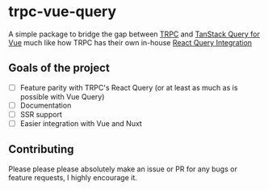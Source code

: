# trpc-vue-query

A simple package to bridge the gap between [TRPC](https://trpc.io/) and [TanStack Query for Vue](https://tanstack.com/query/v5/docs/vue/overview) much like how TRPC has their own in-house [React Query Integration](https://trpc.io/docs/client/react)

## Goals of the project

- [ ] Feature parity with TRPC's React Query (or at least as much as is possible with Vue Query)
- [ ] Documentation
- [ ] SSR support
- [ ] Easier integration with Vue and Nuxt

## Contributing

Please please please absolutely make an issue or PR for any bugs or feature requests, I highly encourage it.
